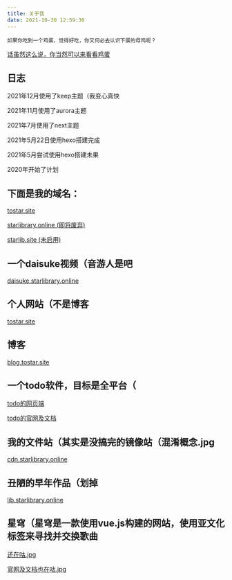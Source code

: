 ```yaml
---
title: 关于我
date: 2021-10-30 12:59:30
---
```

    如果你吃到一个鸡蛋，觉得好吃，你又何必去认识下蛋的母鸡呢？
 
[话虽然这么说，你当然可以来看看鸡蛋](https://github.com/starNGC2237)
## 日志

2021年12月使用了keep主题（我变心真快

2021年11月使用了aurora主题

2021年7月使用了next主题

2021年5月22日使用hexo搭建完成

2021年5月尝试使用hexo搭建未果

2020年开始了计划

## 下面是我的域名：

[tostar.site](https://tostar.site)

[starlibrary.online (即将废弃)](https://starlibrary.online)

[starlib.site (未启用)](https://starlib.site)

## 一个daisuke视频（音游人是吧

[daisuke.starlibrary.online](https://daisuke.starlibrary.online)

## 个人网站（不是博客

[tostar.site](https://tostar.site)

## 博客

[blog.tostar.site](https://blog.tostar.site)

## 一个todo软件，目标是全平台（

[todo的网页端](https://todos.tostar.site)

[todo的官网及文档](https://todos.starlibrary.online/)

## 我的文件站（其实是没搞完的镜像站（混淆概念.jpg

[cdn.starlibrary.online](https://cdn.starlibrary.online)

## 丑陋的早年作品（划掉

[lib.starlibrary.online](https://lib.starlibrary.online)

## 星穹（星穹是一款使用vue.js构建的网站，使用亚文化标签来寻找并交换歌曲


[还在咕.jpg](https://xq.tostar.site)

[官网及文档也在咕.jpg](https://xq.starlib.site)